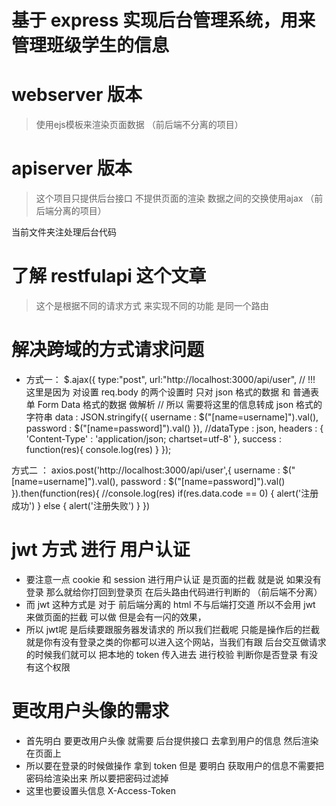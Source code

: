 # 基于 express 实现后台管理系统，用来管理班级学生的信息

# webserver 版本 

>使用ejs模板来渲染页面数据 （前后端不分离的项目）

# apiserver 版本

> 这个项目只提供后台接口 不提供页面的渲染 数据之间的交换使用ajax （前后端分离的项目）

当前文件夹注处理后台代码

# 了解 restfulapi 这个文章 

> 这个是根据不同的请求方式 来实现不同的功能 是同一个路由

# 解决跨域的方式请求问题
- 方式一：
$.ajax({
    type:"post",
    url:"http://localhost:3000/api/user",
    // !!! 这里是因为 对设置 req.body 的两个设置时 只对  json 格式的数据 和 普通表单 Form Data 格式的数据 做解析
    // 所以 需要将这里的信息转成 json 格式的字符串
    data : JSON.stringify({
        username : $("[name=username]").val(),
        password : $("[name=password]").val()
    }),
    //dataType : json,
    headers : {
        'Content-Type' : 'application/json; chartset=utf-8'
    },
    success : function(res){
        console.log(res)
    }
});

方式二 ：
axios.post('http://localhost:3000/api/user',{
    username : $("[name=username]").val(),
    password : $("[name=password]").val()
}).then(function(res){
    //console.log(res)
    if(res.data.code == 0) {
        alert('注册成功')
    } else {
        alert('注册失败')
    }
})

# jwt 方式 进行 用户认证

- 要注意一点 cookie 和 session 进行用户认证 是页面的拦截 就是说 如果没有登录 那么就给你打回到登录页 在后头路由代码进行判断的 （前后端不分离）
- 而 jwt 这种方式是 对于 前后端分离的 html 不与后端打交道 所以不会用 jwt 来做页面的拦截 可以做 但是会有一闪的效果，
- 所以 jwt呢 是后续要跟服务器发请求的 所以我们拦截呢 只能是操作后的拦截 就是你有没有登录之类的你都可以进入这个网站，当我们有跟
后台交互做请求的时候我们就可以 把本地的 token 传入进去 进行校验 判断你是否登录 有没有这个权限

# 更改用户头像的需求
- 首先明白 要更改用户头像 就需要 后台提供接口 去拿到用户的信息 然后渲染在页面上
- 所以要在登录的时候做操作 拿到 token 但是 要明白 获取用户的信息不需要把密码给渲染出来 所以要把密码过滤掉
- 这里也要设置头信息 X-Access-Token 